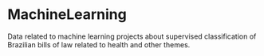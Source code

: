 # MachineLearning
Data related to machine learning projects about supervised classification of Brazilian bills of law related to health and other themes.
